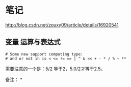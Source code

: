 
# 笔记

http://blog.csdn.net/zouxy09/article/details/16920541

## 变量 运算与表达式

```
# Some new support computing type:  
# and or not in is < <= != == | ^ & << + - * / % ~ **
```
需要注意的一个是：5/2 等于2，5.0/2才等于2.5。

备注：
* 
